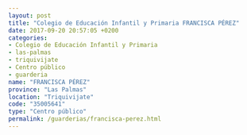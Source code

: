 ```yaml
---
layout: post
title: "Colegio de Educación Infantil y Primaria FRANCISCA PÉREZ"
date: 2017-09-20 20:57:05 +0200
categories:
- Colegio de Educación Infantil y Primaria
- las-palmas
- triquivijate
- Centro público
- guarderia
name: "FRANCISCA PÉREZ"
province: "Las Palmas"
location: "Triquivijate"
code: "35005641"
type: "Centro público"
permalink: /guarderias/francisca-perez.html
---
```

